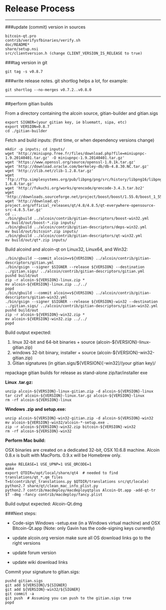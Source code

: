 Release Process
====================

* * *

###update (commit) version in sources


	bitcoin-qt.pro
	contrib/verifysfbinaries/verify.sh
	doc/README*
	share/setup.nsi
	src/clientversion.h (change CLIENT_VERSION_IS_RELEASE to true)

###tag version in git

	git tag -s v0.8.7

###write release notes. git shortlog helps a lot, for example:

	git shortlog --no-merges v0.7.2..v0.8.0

* * *

##perform gitian builds

 From a directory containing the alcoin source, gitian-builder and gitian.sigs
  
	export SIGNER=(your gitian key, ie bluematt, sipa, etc)
	export VERSION=0.8.7
	cd ./gitian-builder

 Fetch and build inputs: (first time, or when dependency versions change)

	mkdir -p inputs; cd inputs/
	wget 'http://miniupnp.free.fr/files/download.php?file=miniupnpc-1.9.20140401.tar.gz' -O miniupnpc-1.9.20140401.tar.gz'
	wget 'https://www.openssl.org/source/openssl-1.0.1k.tar.gz'
	wget 'http://download.oracle.com/berkeley-db/db-4.8.30.NC.tar.gz'
	wget 'http://zlib.net/zlib-1.2.8.tar.gz'
	wget 'ftp://ftp.simplesystems.org/pub/libpng/png/src/history/libpng16/libpng-1.6.8.tar.gz'
	wget 'http://fukuchi.org/works/qrencode/qrencode-3.4.3.tar.bz2'
	wget 'http://downloads.sourceforge.net/project/boost/boost/1.55.0/boost_1_55_0.tar.bz2'
	wget 'http://download.qt-project.org/official_releases/qt/4.8/4.8.5/qt-everywhere-opensource-src-4.8.5.tar.gz'
	cd ..
	./bin/gbuild ../alcoin/contrib/gitian-descriptors/boost-win32.yml
	mv build/out/boost-*.zip inputs/
	./bin/gbuild ../alcoin/contrib/gitian-descriptors/deps-win32.yml
	mv build/out/bitcoin*.zip inputs/
	./bin/gbuild ../alcoin/contrib/gitian-descriptors/qt-win32.yml
	mv build/out/qt*.zip inputs/

 Build alcoind and alcoin-qt on Linux32, Linux64, and Win32:
  
	./bin/gbuild --commit alcoin=v${VERSION} ../alcoin/contrib/gitian-descriptors/gitian.yml
	./bin/gsign --signer $SIGNER --release ${VERSION} --destination ../gitian.sigs/ ../alcoin/contrib/gitian-descriptors/gitian.yml
	pushd build/out
	zip -r alcoin-${VERSION}-linux.zip *
	mv alcoin-${VERSION}-linux.zip ../../
	popd
	./bin/gbuild --commit alcoin=v${VERSION} ../alcoin/contrib/gitian-descriptors/gitian-win32.yml
	./bin/gsign --signer $SIGNER --release ${VERSION}-win32 --destination ../gitian.sigs/ ../alcoin/contrib/gitian-descriptors/gitian-win32.yml
	pushd build/out
	zip -r alcoin-${VERSION}-win32.zip *
	mv alcoin-${VERSION}-win32.zip ../../
	popd

  Build output expected:

  1. linux 32-bit and 64-bit binaries + source (alcoin-${VERSION}-linux-gitian.zip)
  2. windows 32-bit binary, installer + source (alcoin-${VERSION}-win32-gitian.zip)
  3. Gitian signatures (in gitian.sigs/${VERSION}[-win32]/(your gitian key)/

repackage gitian builds for release as stand-alone zip/tar/installer exe

**Linux .tar.gz:**

	unzip alcoin-${VERSION}-linux-gitian.zip -d alcoin-${VERSION}-linux
	tar czvf alcoin-${VERSION}-linux.tar.gz alcoin-${VERSION}-linux
	rm -rf alcoin-${VERSION}-linux

**Windows .zip and setup.exe:**

	unzip alcoin-${VERSION}-win32-gitian.zip -d alcoin-${VERSION}-win32
	mv alcoin-${VERSION}-win32/alcoin-*-setup.exe .
	zip -r alcoin-${VERSION}-win32.zip bitcoin-${VERSION}-win32
	rm -rf alcoin-${VERSION}-win32

**Perform Mac build:**

  OSX binaries are created on a dedicated 32-bit, OSX 10.6.8 machine.
  Alcoin 0.8.x is built with MacPorts.  0.9.x will be Homebrew only.

	qmake RELEASE=1 USE_UPNP=1 USE_QRCODE=1
	make
	export QTDIR=/opt/local/share/qt4  # needed to find translations/qt_*.qm files
	T=$(contrib/qt_translations.py $QTDIR/translations src/qt/locale)
	python2.7 share/qt/clean_mac_info_plist.py
	python2.7 contrib/macdeploy/macdeployqtplus Alcoin-Qt.app -add-qt-tr $T -dmg -fancy contrib/macdeploy/fancy.plist

 Build output expected: Alcoin-Qt.dmg

###Next steps:

* Code-sign Windows -setup.exe (in a Windows virtual machine) and
  OSX Bitcoin-Qt.app (Note: only Gavin has the code-signing keys currently)

* update alcoin.org version
  make sure all OS download links go to the right versions

* update forum version

* update wiki download links

Commit your signature to gitian.sigs:

	pushd gitian.sigs
	git add ${VERSION}/${SIGNER}
	git add ${VERSION}-win32/${SIGNER}
	git commit -a
	git push  # Assuming you can push to the gitian.sigs tree
	popd

